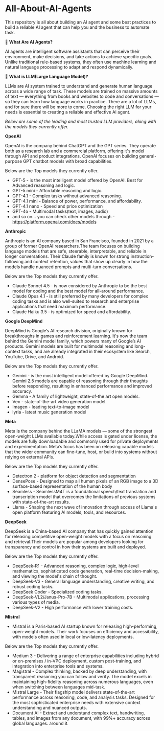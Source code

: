 # All-About-AI-Agents
This repository is all about building an AI agent and some best practices to build a reliable AI agent that can help you and the business to automate task.

🤖  **What Are AI Agents?**

AI agents are intelligent software assistants that can perceive their environment, make decisions, and take actions to achieve specific goals. Unlike traditional rule-based systems, they often use machine learning and natural language processing to adapt and respond dynamically.

🧠  **What is LLM(Large Language Model)?**

LLMs are AI system trained to understand and generate human language across a wide range of task.
These models are trained on massive amounts of text — everything from books and websites to code and conversations — so they can learn how language works in practice.
There are a lot of LLMs, and for sure there will be more to come. Choosing the right LLM for your needs is essential to creating a reliable and effective AI agent.

_Below are some of the leading and most trusted LLM providers, along with the models they currently offer._

**OpenAI**

OpenAI is the company behind ChatGPT and the GPT series. They operate both as a research lab and a commercial platform, offering it's model through API and product integrations.
OpenAI focuses on building general-purpose GPT chatbot models with broad capabilities.

Below are the Top models they currently offer.

- GPT-5 - is the most intelligent model offered by OpenAI. Best for Advanced reasoning and logic.
- GPT-5 mini - Affordable reasoning and logic.
- GPT-4.1 - Complex tasks without advanced reasoning.
- GPT-4.1 mini - Balance of power, performance, and affordability.
- GPT-4.1 nano - Speed and price optimization
- GPT-4o - Multimodal tasks(text, images, audio)
- and so on... you can check other models through - https://platform.openai.com/docs/models

**Anthropic**

Anthropic is an AI company based in San Francisco, founded in 2021 by a group of former OpenAI researchers.The team focuses on building language models that are safe, steerable, interpretable, and reliable in longer conversations.
Their Claude family is known for strong instruction-following and context retention, values that show up clearly in how the models handle nuanced prompts and multi-turn conversations.

Below are the Top models they currently offer.

- Claude Sonnet 4.5 - is now considered by Anthropic to be the best model for coding and the best model for all-around performance.
- Claude Opus 4.1 - is still preferred by many developers for complex coding tasks and is also well-suited to research and enterprise applications that need maximum performance.
- Claude Haiku 3.5 - is optimized for speed and affordability.

**Google DeepMind**

DeepMind is Google’s AI research division, originally known for breakthroughs in games and reinforcement learning. It's now the team behind the Gemini model family, which powers many of Google’s AI products.
Gemini models are built for multimodal reasoning and long-context tasks, and are already integrated in their ecosystem like Search, YouTube, Drive, and Android.

Below are the Top models they currently offer.

- Gemini - is the most intelligent model offered by Google DeepMind. Gemini 2.5 models are capable of reasoning through their thoughts before responding, resulting in enhanced performance and improved accuracy.
- Gemma - A family of lightweight, state-of-the art open models.
- Veo - state-of-the-art video generation model.
- Imagen - leading text-to-image model
- lyria - latest music generation model

**Meta**

Meta is the company behind the LLaMA models — some of the strongest open-weight LLMs available today.While access is gated under license, the models are fully downloadable and commonly used for private deployments and experimentation.
Meta’s focus has been on releasing capable models that the wider community can fine-tune, host, or build into systems without relying on external APIs.

Below are the Top models they currently offer.

- Detectron 2 - platform for object detection and segmentation
- DensePose - Designed to map all human pixels of an RGB image to a 3D surface-based representation of the human body
- Seamless - SeamlessM4T is a foundational speech/text translation and transcription model that overcomes the limitations of previous systems with state-of-the-art results.
- Llama - Shaping the next wave of innovation through access of Llama's open platform featuring AI models, tools, and resources.

**DeepSeek**

DeepSeek is a China-based AI company that has quickly gained attention for releasing competitive open-weight models with a focus on reasoning and retrieval.Their models are popular among developers looking for transparency and control in how their systems are built and deployed.

Below are the Top models they currently offer.

- DeepSeek-R1 - Advanced reasoning, complex logic, high-level mathematics, sophisticated code generation, real-time decision-making, and viewing the model's chain of thought. 
- DeepSeek-V3 - General language understanding, creative writing, and robust coding tasks. 
- DeepSeek Coder - Specialized coding tasks.
- DeepSeek-VL2/Janus-Pro-7B - Multimodal applications, processing various types of media. 
- DeepSeek-V2 - High performance with lower training costs. 

**Mistral**

- Mistral is a Paris-based AI startup known for releasing high-performing, open-weight models. Their work focuses on efficiency and accessibility, with models often used in local or low-latency deployments.

Below are the Top models they currently offer.

- Medium 3 - Delivering a range of enterprise capabilities including hybrid or on-premises / in-VPC deployment, custom post-training, and integration into enterprise tools and systems.
- Magistral - Complex thinking, backed by deep understanding, with transparent reasoning you can follow and verify. The model excels in maintaining high-fidelity reasoning across numerous languages, even when switching between languages mid-task.
- Mistral Large - Their flagship model delivers state-of-the-art performance across reasoning, code, and analysis tasks. Designed for the most sophisticated enterprise needs with extensive context understanding and nuanced outputs.
- Document AI - Extract and understand complex text, handwriting, tables, and images from any document, with 99%+ accuracy across global languages. around it.
